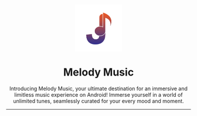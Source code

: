 <div align="center">
    <img src="./assets/img/logo.png" width="128" height="128" style="display: block; margin: 0 auto"/>
    <h1>Melody Music</h1>
    <p>Introducing Melody Music, your ultimate destination for an immersive and limitless music experience on Android! Immerse yourself in a world of unlimited tunes, seamlessly curated for your every mood and moment.</p>
</div>

---

